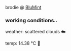 brodie @ [BluMint](https://www.linkedin.com/company/blumint-io/)

<!--weather_start-->
### working conditions..

weather: scattered clouds ☁️

temp: 14.38 °C 👕

<!--weather_end-->
